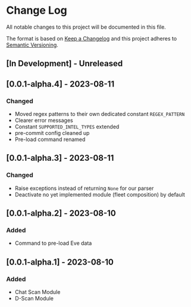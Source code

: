 # Change Log

All notable changes to this project will be documented in this file.

The format is based on [Keep a Changelog](http://keepachangelog.com/)
and this project adheres to [Semantic Versioning](http://semver.org/).


## [In Development] - Unreleased


## [0.0.1-alpha.4] - 2023-08-11

### Changed

- Moved regex patterns to their own dedicated constant `REGEX_PATTERN`
- Clearer error messages
- Constant `SUPPORTED_INTEL_TYPES` extended
- pre-commit config cleaned up
- Pre-load command renamed


## [0.0.1-alpha.3] - 2023-08-11

### Changed

- Raise exceptions instead of returning `None` for our parser
- Deactivate no yet implemented module (fleet composition) by default


## [0.0.1-alpha.2] - 2023-08-10

### Added

- Command to pre-load Eve data


## [0.0.1-alpha.1] - 2023-08-10

### Added

- Chat Scan Module
- D-Scan Module
